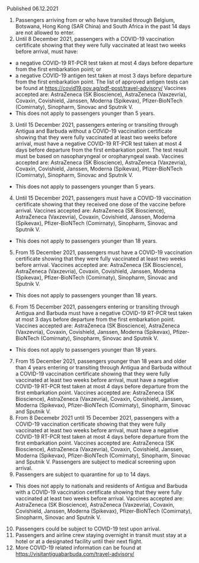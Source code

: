 Published 06.12.2021
1. Passengers arriving from or who have transited through Belgium, Botswana, Hong Kong (SAR China) and South Africa in the past 14 days are not allowed to enter.
2. Until 8 December 2021, passengers with a COVID-19 vaccination certificate showing that they were fully vaccinated at least two weeks before arrival, must have:
- a negative COVID-19 RT-PCR test taken at most 4 days before departure from the first embarkation point; or
- a negative COVID-19 antigen test taken at most 3 days before departure from the first embarkation point. The list of approved antigen tests can be found at <a href="https://covid19.gov.ag/pdf-post/travel-advisory/">https://covid19.gov.ag/pdf-post/travel-advisory/</a>
Vaccines accepted are: AstraZeneca (SK Bioscience), AstraZeneca (Vaxzevria), Covaxin, Covishield, Janssen, Moderna (Spikevax), Pfizer-BioNTech (Comirnaty), Sinopharm, Sinovac and Sputnik V.
- This does not apply to passengers younger than 5 years.
3. Until 15 December 2021, passengers entering or transiting through Antigua and Barbuda without a COVID-19 vaccination certificate showing that they were fully vaccinated at least two weeks before arrival, must have a negative COVID-19 RT-PCR test taken at most 4 days before departure from the first embarkation point. The test result must be based on nasopharyngeal or oropharyngeal swab.
Vaccines accepted are: AstraZeneca (SK Bioscience), AstraZeneca (Vaxzevria), Covaxin, Covishield, Janssen, Moderna (Spikevax), Pfizer-BioNTech (Comirnaty), Sinopharm, Sinovac and Sputnik V.
- This does not apply to passengers younger than 5 years.
4. Until 15 December 2021, passengers must have a COVID-19 vaccination certificate showing that they received one dose of the vaccine before arrival. Vaccines accepted are: AstraZeneca (SK Bioscience), AstraZeneca (Vaxzevria), Covaxin, Covishield, Janssen, Moderna (Spikevax), Pfizer-BioNTech (Comirnaty), Sinopharm, Sinovac and Sputnik V.
- This does not apply to passengers younger than 18 years.
5. From 15 December 2021, passengers must have a COVID-19 vaccination certificate showing that they were fully vaccinated at least two weeks before arrival. Vaccines accepted are: AstraZeneca (SK Bioscience), AstraZeneca (Vaxzevria), Covaxin, Covishield, Janssen, Moderna (Spikevax), Pfizer-BioNTech (Comirnaty), Sinopharm, Sinovac and Sputnik V.
- This does not apply to passengers younger than 18 years.
6. From 15 December 2021, passengers entering or transiting through Antigua and Barbuda must have a negative COVID-19 RT-PCR test taken at most 3 days before departure from the first embarkation point. Vaccines accepted are: AstraZeneca (SK Bioscience), AstraZeneca (Vaxzevria), Covaxin, Covishield, Janssen, Moderna (Spikevax), Pfizer-BioNTech (Comirnaty), Sinopharm, Sinovac and Sputnik V.
- This does not apply to passengers younger than 18 years.
7. From 15 December 2021, passengers younger than 18 years and older than 4 years entering or transiting through Antigua and Barbuda without a COVID-19 vaccination certificate showing that they were fully vaccinated at least two weeks before arrival, must have a negative COVID-19 RT-PCR test taken at most 4 days before departure from the first embarkation point. Vaccines accepted are: AstraZeneca (SK Bioscience), AstraZeneca (Vaxzevria), Covaxin, Covishield, Janssen, Moderna (Spikevax), Pfizer-BioNTech (Comirnaty), Sinopharm, Sinovac and Sputnik V.
8. From 8 Decemebr 2021 until 15 December 2021, passengers with a COVID-19 vaccination certificate showing that they were fully vaccinated at least two weeks before arrival, must have a negative COVID-19 RT-PCR test taken at most 4 days before departure from the first embarkation point. Vaccines accepted are: AstraZeneca (SK Bioscience), AstraZeneca (Vaxzevria), Covaxin, Covishield, Janssen, Moderna (Spikevax), Pfizer-BioNTech (Comirnaty), Sinopharm, Sinovac and Sputnik V.
Passengers are subject to medical screening upon arrival.
9. Passengers are subject to quarantine for up to 14 days.
- This does not apply to nationals and residents of Antigua and Barbuda with a COVID-19 vaccination certificate showing that they were fully vaccinated at least two weeks before arrival. Vaccines accepted are: AstraZeneca (SK Bioscience), AstraZeneca (Vaxzevria), Covaxin, Covishield, Janssen, Moderna (Spikevax), Pfizer-BioNTech (Comirnaty), Sinopharm, Sinovac and Sputnik V.
10. Passengers could be subject to COVID-19 test upon arrival.
11. Passengers and airline crew staying overnight in transit must stay at a hotel or at a designated facility until their next flight.
12. More COVID-19 related information can be found at <a href="https://visitantiguabarbuda.com/travel-advisory/">https://visitantiguabarbuda.com/travel-advisory/</a>
